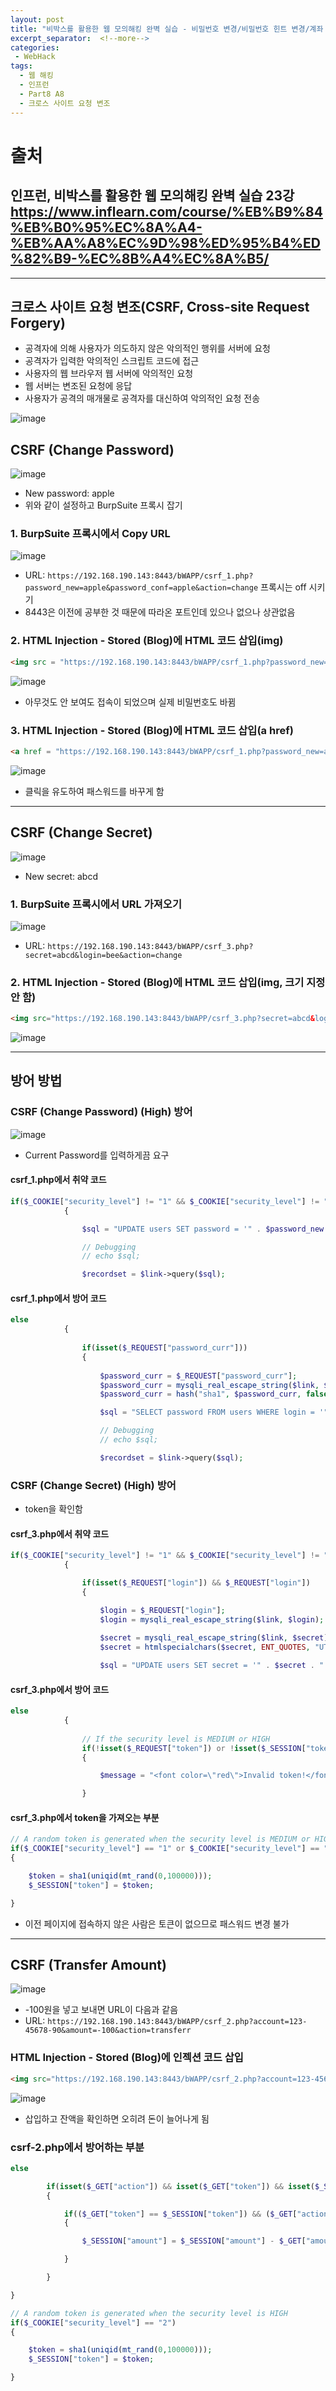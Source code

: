 ```yaml
---
layout: post
title: "비박스를 활용한 웹 모의해킹 완벽 실습 - 비밀번호 변경/비밀번호 힌트 변경/계좌 이체"
excerpt_separator:  <!--more-->
categories:
 - WebHack
tags:
  - 웹 해킹
  - 인프런
  - Part8 A8
  - 크로스 사이트 요청 변조
---
```


<!--more-->

# 출처

## 인프런, 비박스를 활용한 웹 모의해킹 완벽 실습 23강 <https://www.inflearn.com/course/%EB%B9%84%EB%B0%95%EC%8A%A4-%EB%AA%A8%EC%9D%98%ED%95%B4%ED%82%B9-%EC%8B%A4%EC%8A%B5/>

---

## 크로스 사이트 요청 변조(CSRF, Cross-site Request Forgery)

* 공격자에 의해 사용자가 의도하지 않은 악의적인 행위를 서버에 요청
* 공격자가 입력한 악의적인 스크립트 코드에 접근
* 사용자의 웹 브라우저 웹 서버에 악의적인 요청
* 웹 서버는 변조된 요청에 응답
* 사용자가 공격의 매개물로 공격자를 대신하여 악의적인 요청 전송

![image](https://user-images.githubusercontent.com/28076542/53412963-2a96f480-3a0e-11e9-94ff-18979c5f237a.png)

## CSRF (Change Password)

![image](https://user-images.githubusercontent.com/28076542/53413259-e0fad980-3a0e-11e9-9798-7c10dfeed83f.png)

* New password: apple
* 위와 같이 설정하고 BurpSuite 프록시 잡기

### 1. BurpSuite 프록시에서 Copy URL

![image](https://user-images.githubusercontent.com/28076542/53413430-4f3f9c00-3a0f-11e9-8e76-a017da397f49.png)

* URL: `https://192.168.190.143:8443/bWAPP/csrf_1.php?password_new=apple&password_conf=apple&action=change` 프록시는 off 시키기
* 8443은 이전에 공부한 것 때문에 따라온 포트인데 있으나 없으나 상관없음

### 2. HTML Injection - Stored (Blog)에 HTML 코드 삽입(img)

```html
<img src = "https://192.168.190.143:8443/bWAPP/csrf_1.php?password_new=apple&password_conf=apple&action=change" height=0 width=0>
```

![image](https://user-images.githubusercontent.com/28076542/53413788-51eec100-3a10-11e9-84aa-14a6e5d8e2b8.png)

* 아무것도 안 보여도 접속이 되었으며 실제 비밀번호도 바뀜

### 3. HTML Injection - Stored (Blog)에 HTML 코드 삽입(a href)

```html
<a href = "https://192.168.190.143:8443/bWAPP/csrf_1.php?password_new=apple&password_conf=apple&action=change">download</a>
```

![image](https://user-images.githubusercontent.com/28076542/53413988-f40ea900-3a10-11e9-9613-9c78d801592a.png)

* 클릭을 유도하여 패스워드를 바꾸게 함

---

## CSRF (Change Secret)

![image](https://user-images.githubusercontent.com/28076542/53414268-a8a8ca80-3a11-11e9-8acf-de06d27073a9.png)

* New secret: abcd

### 1. BurpSuite 프록시에서 URL 가져오기

![image](https://user-images.githubusercontent.com/28076542/53414430-18b75080-3a12-11e9-81ae-7b4b268f4a45.png)

* URL: `https://192.168.190.143:8443/bWAPP/csrf_3.php?secret=abcd&login=bee&action=change`

### 2. HTML Injection - Stored (Blog)에 HTML 코드 삽입(img, 크기 지정 안 함)

```html
<img src="https://192.168.190.143:8443/bWAPP/csrf_3.php?secret=abcd&login=bee&action=change"
```

![image](https://user-images.githubusercontent.com/28076542/53414576-66cc5400-3a12-11e9-9ccb-fdf6793afeb8.png)

---

## 방어 방법

### CSRF (Change Password) (High) 방어

![image](https://user-images.githubusercontent.com/28076542/53414747-c4f93700-3a12-11e9-81fd-d861054b834e.png)

* Current Password를 입력하게끔 요구

#### csrf_1.php에서 취약 코드

```php
if($_COOKIE["security_level"] != "1" && $_COOKIE["security_level"] != "2") 
            {

                $sql = "UPDATE users SET password = '" . $password_new . "' WHERE login = '" . $login . "'";

                // Debugging
                // echo $sql;      

                $recordset = $link->query($sql);
```

#### csrf_1.php에서 방어 코드

```php
else
            {
                
                if(isset($_REQUEST["password_curr"]))
                {
                              
                    $password_curr = $_REQUEST["password_curr"];
                    $password_curr = mysqli_real_escape_string($link, $password_curr);
                    $password_curr = hash("sha1", $password_curr, false);                

                    $sql = "SELECT password FROM users WHERE login = '" . $login . "' AND password = '" . $password_curr . "'";

                    // Debugging
                    // echo $sql;    

                    $recordset = $link->query($sql);             

```

### CSRF (Change Secret) (High) 방어

* token을 확인함

#### csrf_3.php에서 취약 코드

```php
if($_COOKIE["security_level"] != "1" && $_COOKIE["security_level"] != "2") 
            {

                if(isset($_REQUEST["login"]) && $_REQUEST["login"])                    
                {

                    $login = $_REQUEST["login"];
                    $login = mysqli_real_escape_string($link, $login);
                    
                    $secret = mysqli_real_escape_string($link, $secret);
                    $secret = htmlspecialchars($secret, ENT_QUOTES, "UTF-8");

                    $sql = "UPDATE users SET secret = '" . $secret . "' WHERE login = '" . $login . "'";

```

#### csrf_3.php에서 방어 코드

```php
else
            {
                
                // If the security level is MEDIUM or HIGH
                if(!isset($_REQUEST["token"]) or !isset($_SESSION["token"]) or $_REQUEST["token"] != $_SESSION["token"])
                {

                    $message = "<font color=\"red\">Invalid token!</font>";            

                }
```

#### csrf_3.php에서 token을 가져오는 부분

```php
// A random token is generated when the security level is MEDIUM or HIGH
if($_COOKIE["security_level"] == "1" or $_COOKIE["security_level"] == "2")
{

    $token = sha1(uniqid(mt_rand(0,100000)));
    $_SESSION["token"] = $token;

}
```

* 이전 페이지에 접속하지 않은 사람은 토큰이 없으므로 패스워드 변경 불가

---

## CSRF (Transfer Amount)

![image](https://user-images.githubusercontent.com/28076542/53415139-c24b1180-3a13-11e9-8ab0-502c14a283fa.png)

* -100원을 넣고 보내면 URL이 다음과 같음
* URL: `https://192.168.190.143:8443/bWAPP/csrf_2.php?account=123-45678-90&amount=-100&action=transferr`

### HTML Injection - Stored (Blog)에 인젝션 코드 삽입

```html
<img src="https://192.168.190.143:8443/bWAPP/csrf_2.php?account=123-45678-90&amount=-100&action=transfer">
```

![image](https://user-images.githubusercontent.com/28076542/53415350-603edc00-3a14-11e9-9c5f-8efc693497a5.png)

* 삽입하고 잔액을 확인하면 오히려 돈이 늘어나게 됨

### csrf-2.php에서 방어하는 부분

```php
else

        if(isset($_GET["action"]) && isset($_GET["token"]) && isset($_SESSION["token"]))
        {    

            if(($_GET["token"] == $_SESSION["token"]) && ($_GET["action"]) == "transfer")
            {

                $_SESSION["amount"] = $_SESSION["amount"] - $_GET["amount"];

            }

        }

}

// A random token is generated when the security level is HIGH
if($_COOKIE["security_level"] == "2")
{

    $token = sha1(uniqid(mt_rand(0,100000)));
    $_SESSION["token"] = $token;

}
```